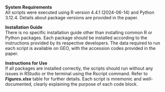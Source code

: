 **System Requirements**<br>
All scripts were executed using R version 4.4.1 (2024-06-14) and Python 3.12.4. Details about package versions are provided in the paper.

**Installation Guide**<br>
There is no specific installation guide other than installing common R or Python packages. Each package should be installed according to the instructions provided by its respective developers. The data required to run each script is available on GEO, with the accession codes provided in the paper.

**Instructions for Use**<br>
If all packages are installed correctly, the scripts should run without any issues in RStudio or the terminal using the Rscript command. Refer to ***Figures.xlsx*** table for further details. Each script is mnemonic and well-documented, clearly explaining the purpose of each code block.

